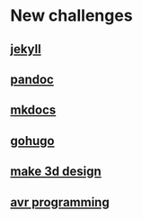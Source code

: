 # New challenges

## [jekyll](jekyll.md)
## [pandoc](pandoc.md)
## [mkdocs](mkdocs.md)
## [gohugo](gohugo.md)
## [make 3d design](https://www.reviewstown.com/product/123d-catch/)
## [avr programming](avr.md)